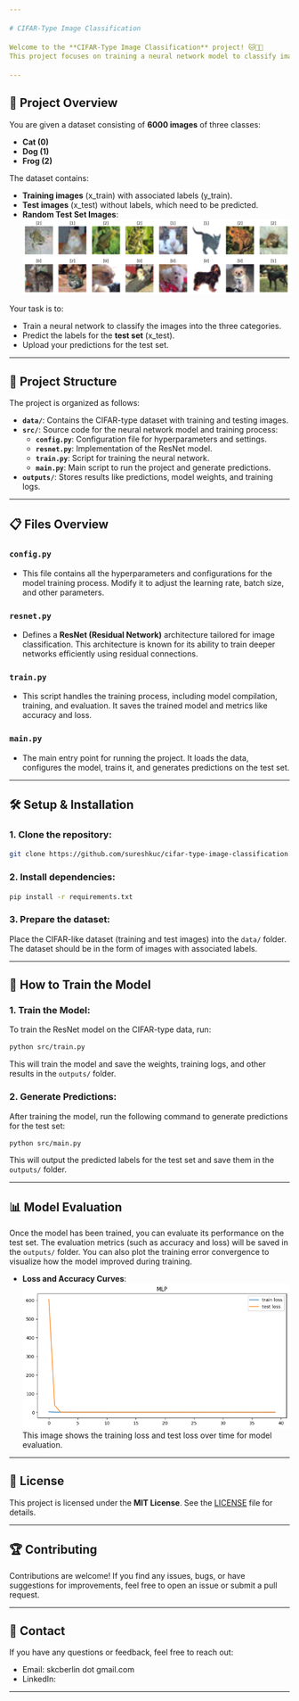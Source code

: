 ```yaml
---

# CIFAR-Type Image Classification

Welcome to the **CIFAR-Type Image Classification** project! 🐱🐶🐸  
This project focuses on training a neural network model to classify images of cats, dogs, and frogs from the CIFAR-like dataset.

---
```


## 🚀 Project Overview

You are given a dataset consisting of **6000 images** of three classes:
- **Cat (0)**
- **Dog (1)**
- **Frog (2)**

The dataset contains:
- **Training images** (x_train) with associated labels (y_train).
- **Test images** (x_test) without labels, which need to be predicted.
- **Random Test Set Images**: ![Random Test Set Images](outputs/random-images.png)  
  
Your task is to:
- Train a neural network to classify the images into the three categories.
- Predict the labels for the **test set** (x_test).
- Upload your predictions for the test set.

---

## 📂 Project Structure

The project is organized as follows:

- **`data/`**: Contains the CIFAR-type dataset with training and testing images.
- **`src/`**: Source code for the neural network model and training process:
    - **`config.py`**: Configuration file for hyperparameters and settings.
    - **`resnet.py`**: Implementation of the ResNet model.
    - **`train.py`**: Script for training the neural network.
    - **`main.py`**: Main script to run the project and generate predictions.
- **`outputs/`**: Stores results like predictions, model weights, and training logs.

---

## 📋 Files Overview

### `config.py`
- This file contains all the hyperparameters and configurations for the model training process. Modify it to adjust the learning rate, batch size, and other parameters.

### `resnet.py`
- Defines a **ResNet (Residual Network)** architecture tailored for image classification. This architecture is known for its ability to train deeper networks efficiently using residual connections.

### `train.py`
- This script handles the training process, including model compilation, training, and evaluation. It saves the trained model and metrics like accuracy and loss.

### `main.py`
- The main entry point for running the project. It loads the data, configures the model, trains it, and generates predictions on the test set.

---

## 🛠 Setup & Installation

### 1. Clone the repository:

```bash
git clone https://github.com/sureshkuc/cifar-type-image-classification.git
```

### 2. Install dependencies:

```bash
pip install -r requirements.txt
```

### 3. Prepare the dataset:

Place the CIFAR-like dataset (training and test images) into the `data/` folder. The dataset should be in the form of images with associated labels.

---

## 🚀 How to Train the Model

### 1. Train the Model:

To train the ResNet model on the CIFAR-type data, run:

```bash
python src/train.py
```

This will train the model and save the weights, training logs, and other results in the `outputs/` folder.

### 2. Generate Predictions:

After training the model, run the following command to generate predictions for the test set:

```bash
python src/main.py
```

This will output the predicted labels for the test set and save them in the `outputs/` folder.

---

## 📊 Model Evaluation

Once the model has been trained, you can evaluate its performance on the test set. The evaluation metrics (such as accuracy and loss) will be saved in the `outputs/` folder. You can also plot the training error convergence to visualize how the model improved during training.
- **Loss and Accuracy Curves**: ![Loss Curve](outputs/loss-curve.png)  
  This image shows the training loss and test loss over time for model evaluation.

---

## 📝 License

This project is licensed under the **MIT License**. See the [LICENSE](LICENSE) file for details.

---

## 🏆 Contributing

Contributions are welcome! If you find any issues, bugs, or have suggestions for improvements, feel free to open an issue or submit a pull request.

---

## 💬 Contact

If you have any questions or feedback, feel free to reach out:
- Email: skcberlin dot gmail.com
- LinkedIn: 

---

